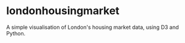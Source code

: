 londonhousingmarket
===================

A simple visualisation of London's housing market data, using D3 and Python.
